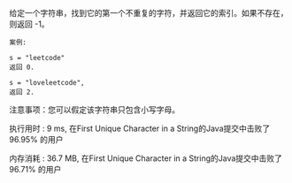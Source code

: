 给定一个字符串，找到它的第一个不重复的字符，并返回它的索引。如果不存在，则返回 -1。
```
案例:

s = "leetcode"
返回 0. 

s = "loveleetcode",
返回 2.
 ```

注意事项：您可以假定该字符串只包含小写字母。

执行用时 : 9 ms, 在First Unique Character in a String的Java提交中击败了96.95% 的用户

内存消耗 : 36.7 MB, 在First Unique Character in a String的Java提交中击败了96.71% 的用户
